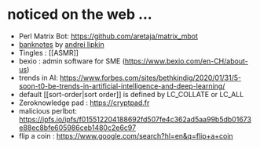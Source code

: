 # noticed on the web ...

* Perl Matrix Bot: https://github.com/aretaja/matrix_mbot
* [banknotes](https://photos.google.com/share/AF1QipNPJZ2hrcU5cb77oz6nY8g6jaFkQvRq39rDAONj7MIbSgcfPng4p0vXHW11rZfmTQ?key=MjNlZkM1U09BT2Y5ZlptOWlJVzc4UVlXMk5lX0N3) by [andrei lipkin](https://www.linkedin.com/in/andrei-lipkin-✅-2073a59a)
* Tingles : [[ASMR]] 
* bexio : admin software for SME (https://www.bexio.com/en-CH/about-us)
* trends in AI: https://www.forbes.com/sites/bethkindig/2020/01/31/5-soon-t0-be-trends-in-artificial-intelligence-and-deep-learning/
* default [[sort-order|sort order]] is defined by LC_COLLATE or LC_ALL
* Zeroknowledge pad : https://cryptpad.fr
* malicious perlbot: https://ipfs.io/ipfs/f015512204188692fd507fe4c362ad5aa99b5db01673e88ec8bfe605986ceb1480c2e6c97
* flip a coin : https://www.google.com/search?hl=en&q=flip+a+coin
